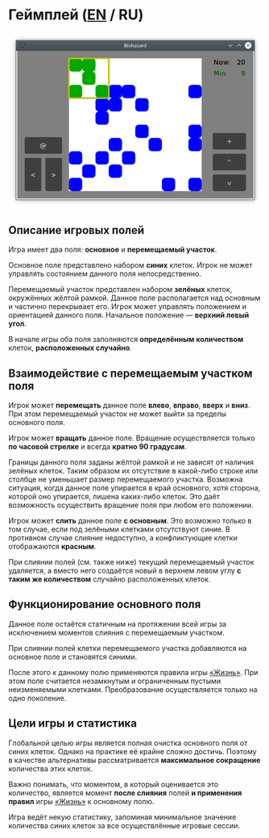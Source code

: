 # Геймплей ([EN](gameplay.md) / RU)

![](screenshot.png)

## Описание игровых полей

Игра имеет два поля: **основное** и **перемещаемый участок**.

Основное поле представлено набором **синих** клеток. Игрок не может управлять состоянием данного поля непосредственно.

Перемещаемый участок представлен набором **зелёных** клеток, окружённых жёлтой рамкой. Данное поле располагается над основным и частично перекрывает его. Игрок может управлять положением и ориентацией данного поля. Начальное положение &mdash; **верхний левый угол**.

В начале игры оба поля заполняются **определённым количеством** клеток, **расположенных случайно**.

## Взаимодействие с перемещаемым участком поля

Игрок может **перемещать** данное поле **влево**, **вправо**, **вверх** и **вниз**. При этом перемещаемый участок не может выйти за пределы основного поля.

Игрок может **вращать** данное поле. Вращение осуществляется только **по часовой стрелке** и всегда **кратно 90 градусам**.

Границы данного поля заданы жёлтой рамкой и не зависят от наличия зелёных клеток. Таким образом их отсутствие в какой-либо строке или столбце не уменьшает размер перемещаемого участка. Возможна ситуация, когда данное поле упирается в край основного, хотя сторона, которой оно упирается, лишена каких-либо клеток. Это даёт возможность осуществить вращение поля при любом его положении.

Игрок может **слить** данное поле **с основным**. Это возможно только в том случае, если под зелёными клетками отсутствуют синие. В противном случае слияние недоступно, а конфликтующие клетки отображаются **красным**.

При слиянии полей (см. также ниже) текущий перемещаемый участок удаляется, а вместо него создаётся новый в верхнем левом углу **с таким же количеством** случайно расположенных клеток.

## Функционирование основного поля

Данное поле остаётся статичным на протяжении всей игры за исключением моментов слияния с перемещаемым участком.

При слиянии полей клетки перемещаемого участка добавляются на основное поле и становятся синими.

После этого к данному полю применяются правила игры [&laquo;Жизнь&raquo;](https://ru.wikipedia.org/wiki/Игра_«Жизнь»). При этом поле считается незамкнутым и ограниченным пустыми неизменяемыми клетками. Преобразование осуществляется только на одно поколение.

## Цели игры и статистика

Глобальной целью игры является полная очистка основного поля от синих клеток. Однако на практике её крайне сложно достичь. Поэтому в качестве альтернативы рассматривается **максимальное сокращение** количества этих клеток.

Важно понимать, что моментом, в который оценивается это количество, является момент **после слияния** полей **и применения правил** игры [&laquo;Жизнь&raquo;](https://ru.wikipedia.org/wiki/Игра_«Жизнь») к основному полю.

Игра ведёт некую статистику, запоминая минимальное значение количества синих клеток за все осуществлённые игровые сессии.
